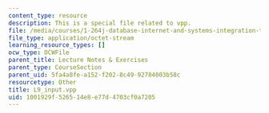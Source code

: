 ```yaml
---
content_type: resource
description: This is a special file related to vpp.
file: /media/courses/1-264j-database-internet-and-systems-integration-technologies-fall-2013/1001929f526514e8e77d4703cf0a7205_L9_input.vpp
file_type: application/octet-stream
learning_resource_types: []
ocw_type: OCWFile
parent_title: Lecture Notes & Exercises
parent_type: CourseSection
parent_uid: 5fa4a8fe-a152-f202-8c49-92784003b58c
resourcetype: Other
title: L9_input.vpp
uid: 1001929f-5265-14e8-e77d-4703cf0a7205
---
```

